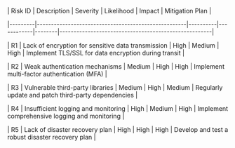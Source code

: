 | Risk ID | Description                                         | Severity | Likelihood | Impact | Mitigation Plan                                      |

|---------|-----------------------------------------------------|----------|------------|--------|------------------------------------------------------|

| R1      | Lack of encryption for sensitive data transmission | High     | Medium     | High   | Implement TLS/SSL for data encryption during transit |

| R2      | Weak authentication mechanisms                     | Medium   | High       | High   | Implement multi-factor authentication (MFA)         |

| R3      | Vulnerable third-party libraries                   | Medium   | High       | Medium | Regularly update and patch third-party dependencies |

| R4      | Insufficient logging and monitoring                | High     | Medium     | High   | Implement comprehensive logging and monitoring      |

| R5      | Lack of disaster recovery plan                     | High     | High       | High   | Develop and test a robust disaster recovery plan    |